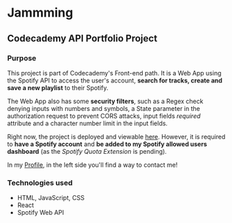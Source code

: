 # Jammming
## Codecademy API Portfolio Project

### Purpose

This project is part of Codecademy's Front-end path. It is a Web App using the Spotify API to access the user's account, **search for tracks, create and save a new playlist** to their Spotify. 

The Web App also has some **security filters**, such as a Regex check denying inputs with numbers and symbols, a State parameter in the authorization request to prevent CORS attacks, input fields _required_ attribute and a character number limit in the input fields. 

Right now, the project is deployed and viewable [here](https://bit.ly/jammming
). However, it is required to **have a Spotify account** and **be added to my Spotify allowed users dashboard** (as the _Spotify Quota Extension_ is pending).

In my [Profile](https://github.com/JossySola), in the left side you'll find a way to contact me!

### Technologies used

+ HTML, JavaScript, CSS
+ React
+ Spotify Web API